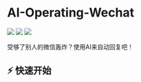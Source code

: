 # AI-Operating-Wechat

<p align="left">
    <a href="./LICENSE"><img src="https://img.shields.io/badge/license-GNU-dfd.svg"></a>
    <a href=""><img src="https://img.shields.io/badge/series-AI_Operating-dfd.svg"></a>
    <a href=""><img src="https://img.shields.io/badge/python-3.7+-aff.svg"></a>
</p>

受够了别人的微信轰炸？使用AI来自动回复吧！

## ⚡ 快速开始


